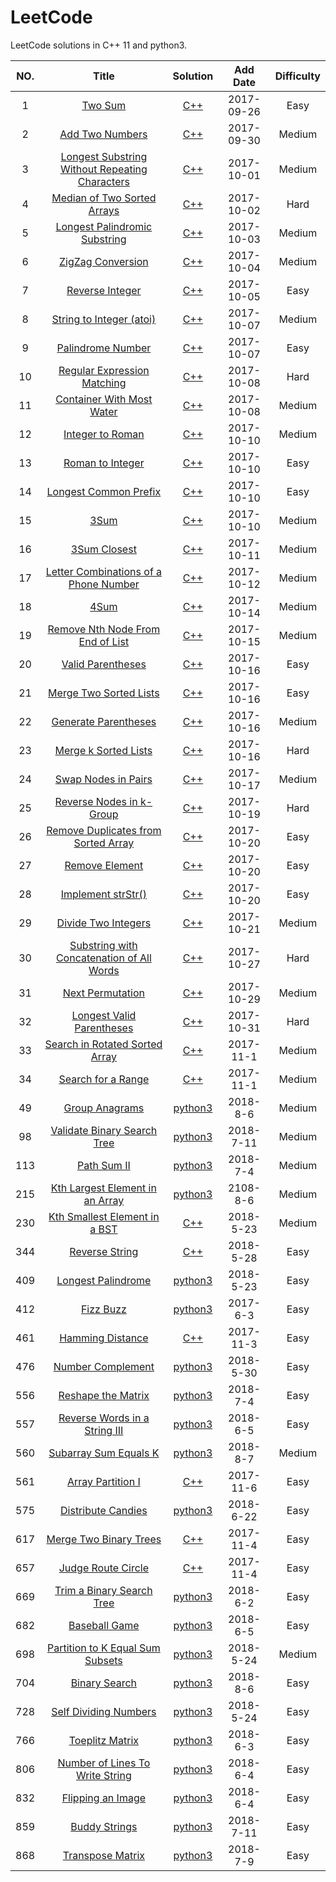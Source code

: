 
LeetCode
========

LeetCode solutions in C++ 11 and python3. 

| NO.  |                  Title                   |    Solution     |  Add Date  | Difficulty |
| :--: | :--------------------------------------: | :-------------: | :--------: | :--------: |
|  1   |               [Two Sum][1]               |    [C++][S1]    | 2017-09-26 |    Easy    |
|  2   |           [Add Two Numbers][2]           |    [C++][S2]    | 2017-09-30 |   Medium   |
|  3   | [Longest Substring Without Repeating Characters][3] |    [C++][S3]    | 2017-10-01 |   Medium   |
|  4   |     [Median of Two Sorted Arrays][4]     |    [C++][S4]    | 2017-10-02 |    Hard    |
|  5   |    [Longest Palindromic Substring][5]    |    [C++][S5]    | 2017-10-03 |   Medium   |
|  6   |          [ZigZag Conversion][6]          |    [C++][S6]    | 2017-10-04 |   Medium   |
|  7   |           [Reverse Integer][7]           |    [C++][S7]    | 2017-10-05 |    Easy    |
|  8   |      [String to Integer (atoi)][8]       |    [C++][S8]    | 2017-10-07 |   Medium   |
|  9   |          [Palindrome Number][9]          |    [C++][S9]    | 2017-10-07 |    Easy    |
|  10  |    [Regular Expression Matching][10]     |   [C++][S10]    | 2017-10-08 |    Hard    |
|  11  |     [Container With Most Water][11]      |   [C++][S11]    | 2017-10-08 |   Medium   |
|  12  |          [Integer to Roman][12]          |   [C++][S12]    | 2017-10-10 |   Medium   |
|  13  |          [Roman to Integer][13]          |   [C++][S13]    | 2017-10-10 |    Easy    |
|  14  |       [Longest Common Prefix][14]        |   [C++][S14]    | 2017-10-10 |    Easy    |
|  15  |                [3Sum][15]                |   [C++][S15]    | 2017-10-10 |   Medium   |
|  16  |            [3Sum Closest][16]            |   [C++][S16]    | 2017-10-11 |   Medium   |
|  17  | [Letter Combinations of a Phone Number][17] |   [C++][S17]    | 2017-10-12 |   Medium   |
|  18  |                [4Sum][18]                |   [C++][S18]    | 2017-10-14 |   Medium   |
|  19  |  [Remove Nth Node From End of List][19]  |   [C++][S19]    | 2017-10-15 |   Medium   |
|  20  |         [Valid Parentheses][20]          |   [C++][S20]    | 2017-10-16 |    Easy    |
|  21  |       [Merge Two Sorted Lists][21]       |   [C++][S21]    | 2017-10-16 |    Easy    |
|  22  |        [Generate Parentheses][22]        |   [C++][S22]    | 2017-10-16 |   Medium   |
|  23  |        [Merge k Sorted Lists][23]        |   [C++][S23]    | 2017-10-16 |    Hard    |
|  24  |        [Swap Nodes in Pairs][24]         |   [C++][S24]    | 2017-10-17 |   Medium   |
|  25  |      [Reverse Nodes in k-Group][25]      |   [C++][S25]    | 2017-10-19 |    Hard    |
|  26  | [Remove Duplicates from Sorted Array][26] |   [C++][S26]    | 2017-10-20 |    Easy    |
|  27  |           [Remove Element][27]           |   [C++][S27]    | 2017-10-20 |    Easy    |
|  28  |         [Implement strStr()][28]         |   [C++][S28]    | 2017-10-20 |    Easy    |
|  29  |        [Divide Two Integers][29]         |   [C++][S29]    | 2017-10-21 |   Medium   |
|  30  | [Substring with Concatenation of All Words][30] |   [C++][S30]    | 2017-10-27 |    Hard    |
|  31  |          [Next Permutation][31]          |   [C++][S31]    | 2017-10-29 |   Medium   |
|  32  |     [Longest Valid Parentheses][32]      |   [C++][S32]    | 2017-10-31 |    Hard    |
|  33  |   [Search in Rotated Sorted Array][33]   |   [C++][S33]    | 2017-11-1  |   Medium   |
|  34  |         [Search for a Range][34]         |   [C++][S34]    | 2017-11-1  |   Medium   |
|  49  |          [ Group Anagrams][49]           | [python3][S49]  |  2018-8-6  |   Medium   |
|  98  |    [ Validate Binary Search Tree][98]    | [python3][S98]  | 2018-7-11  |   Medium   |
| 113  |           [ Path Sum II][113]            | [python3][S113] |  2018-7-4  |   Medium   |
| 215  | [ Kth Largest Element in an Array][215]  | [python3][S215] |  2108-8-6  |   Medium   |
| 230  |   [Kth Smallest Element in a BST][230]   |   [C++][S230]   | 2018-5-23  |   Medium   |
| 344  |          [Reverse String][344]           |   [C++][S344]   | 2018-5-28  |    Easy    |
| 409  |        [Longest Palindrome][409]         | [python3][S409] | 2018-5-23  |    Easy    |
| 412  |            [ Fizz Buzz ](412)            | [python3](S412) |  2017-6-3  |    Easy    |
| 461  |         [Hamming Distance][461]          |   [C++][S461]   | 2017-11-3  |    Easy    |
| 476  |        [ Number Complement ][476]        | [python3](S476) | 2018-5-30  |    Easy    |
| 556  |        [ Reshape the Matrix][556]        | [python3][S556] |  2018-7-4  |    Easy    |
| 557  |  [ Reverse Words in a String III ][557]  | [python3][S557] |  2018-6-5  |    Easy    |
| 560  |      [ Subarray Sum Equals K][560]       | [python3][S560] |  2018-8-7  |   Medium   |
| 561  |         [Array Partition I][561]         |   [C++][S561]   | 2017-11-6  |    Easy    |
| 575  |        [ Distribute Candies][575]        | [python3][S575] | 2018-6-22  |    Easy    |
| 617  |      [Merge Two Binary Trees][617]       |   [C++][S617]   | 2017-11-4  |    Easy    |
| 657  |        [Judge Route Circle][657]         |   [C++][S657]   | 2017-11-4  |    Easy    |
| 669  |    [ Trim a Binary Search Tree ](669)    | [python3][S669] |  2018-6-2  |    Easy    |
| 682  |          [ Baseball Game ][682]          | [python3][S682] |  2018-6-5  |    Easy    |
| 698  | [Partition to K Equal Sum Subsets][698]  | [python3][S698] | 2018-5-24  |   Medium   |
| 704  |          [ Binary Search][704]           | [python3][S704] |  2018-8-6  |    Easy    |
| 728  |       [Self Dividing Numbers][728]       | [python3][S728] | 2018-5-24  |    Easy    |
| 766  |         [ Toeplitz Matrix ][766]         | [python3][S766] |  2018-6-3  |    Easy    |
| 806  | [ Number of Lines To Write String ][806] | [python3][S806] |  2018-6-4  |    Easy    |
| 832  |        [ Flipping an Image ][832]        | [python3][S832] |  2018-6-4  |    Easy    |
| 859  |          [ Buddy Strings][859]           | [python3][S859] | 2018-7-11  |    Easy    |
| 868  |        [ Transpose Matrix ][868]         | [python3][S868] |  2018-7-9  |    Easy    |



[S1]:001.%20Two%20Sum
[S2]:002.%20Add%20Two%20Numbers
[S3]:003.%20Longest%20Substring%20Without%20Repeating%20Characters
[S4]:004.%20Median%20of%20Two%20Sorted%20Arrays
[S5]:005.%202Longest%20Palindromic%20Substring
[S6]:006.%20ZigZag%20Conversion
[S7]:007.%20Reverse%20Integer
[S8]:008.%20String%20to%02Integer%02(atoi)
[S9]:009.%20Palindrome%20Number
[S10]:010.%20Regular%20Expression%20Matching
[S11]:011.%20Container%20With%20Most%02Water
[S12]:012.%20Integer%20to%20Roman
[S13]:013.%20Roman%20to%20Integer
[S14]:014.%20Longest%20Common%20Prefix
[S15]:015.%203Sum
[S16]:016.%203Sum%20Closest
[S17]:017.%20Letter%20Combinations%20of%20a%20Phone%20Number
[S18]:018.%204Sum
[S19]:019.%20Remove%20Nth%20Node%20From%20End%20of%20List
[S20]:020.%20Valid%20Parentheses
[S21]:021.%20Merge%20Two%20Sorted%20Lists
[S22]:022.%20Generate%20Parentheses
[S23]:023.%20Merge%20k%20Sorted%20Lists
[S24]:024.%20Swap%20Nodes%20in%20Pairs
[S25]:025.%20Reverse%20Nodes%20in%20k-Group
[S26]:026.%20Remove%20Duplicates%20from%20Sorted%20Array
[S27]:027.%20Remove%20Element
[S28]:028.%20Implement%20strStr()
[S29]:029.%20Divide%20Two%20Integers
[S30]:030.%20Substring%20with%20Concatenation%20of%20All%20Words
[S31]:031.%20Next%20Permutation
[S32]:032.%20Longest%20Valid%20Parentheses
[S33]:033.%20Search%20in%20Rotated%20Sorted%20Array
[S34]:034.%20Search%20for%20a%20Range
[S49]:039.%20Group%20Anagrams
[S98]:98.%20Validate%20Binary%20Search%20Tree
[S113]:113.%20Path%20Sum%20II
[S215]:215%20Kth%20Largest%20Element%20in%20an%20Array
[S230]:230.%20Kth%20Smallest%20Element%20in%20a%20BST
[S344]:344.%20Reverse%20String
[S409]:409.%20Longest%20Palindrome
[S412]:412.%20Fizz%20Buzz
[S461]:461.%20Hamming%20Distance
[S476]:476.%20Number%20Complement
[S556]:556.%20Reshape%20the%20Matrix
[S557]:557.%20Reverse%20Words%20in%20a%20String%20III
[S560]:560.%20Subarray%20Sum%20Equals%20K
[S561]:561.%20Array%20Partition%20I
[S575]:575.%20Distribute%20Candies
[S617]:617.%20Merge%20Two%20Binary%20Trees
[S657]:657.%20Judge%20Route%20Circle
[S669]:669.%20Trim%20a%20Binary%20Search%20Tree
[S682]:682.%20Baseball%20Game
[S698]:698.%20Partition%20to%20K%20Equal%20Sum%20Subsets
[S704]:704.%20Binary%20Search
[S728]:728.%20Self%20Dividing%20Numbers
[S766]:766.%20Toeplitz%20Matrix
[S806]:806.%20Number%20of%20Lines%20To%20Write%20String
[S832]:832.%20Flipping%20an%20Image
[S859]:859.%20Buddy%20Strings
[S868]:868.%20Transpose%20Matrix
[1]:https://leetcode.com/problems/two-sum/description/
[2]:https://leetcode.com/problems/add-two-numbers/description/
[3]:https://leetcode.com/problems/longest-substring-without-repeating-characters/description/
[4]:https://leetcode.com/problems/median-of-two-sorted-arrays/description/
[5]:https://leetcode.com/problems/longest-palindromic-substring/description/
[6]:https://leetcode.com/problems/zigzag-conversion/description/
[7]:https://leetcode.com/problems/reverse-integer/description/
[8]:https://leetcode.com/problems/string-to-integer-atoi/description/
[9]:https://leetcode.com/problems/palindrome-number/description/
[10]:https://leetcode.com/problems/regular-expression-matching/description/
[11]:https://leetcode.com/problems/container-with-most-water/description/
[12]:https://leetcode.com/problems/integer-to-roman/description/
[13]:https://leetcode.com/problems/roman-to-integer/description/
[14]:https://leetcode.com/problems/longest-common-prefix/description/
[15]:https://leetcode.com/problems/3sum/description/
[16]:https://leetcode.com/problems/3sum-closest/description/
[17]:https://leetcode.com/problems/letter-combinations-of-a-phone-number/description/
[18]:https://leetcode.com/problems/4sum/description/
[19]:https://leetcode.com/problems/remove-nth-node-from-end-of-list/description/
[20]:https://leetcode.com/problems/valid-parentheses/description/
[21]:https://leetcode.com/problems/merge-two-sorted-lists/description/
[22]:https://leetcode.com/problems/generate-parentheses/description/
[23]:https://leetcode.com/problems/merge-k-sorted-lists/description/
[24]:https://leetcode.com/problems/swap-nodes-in-pairs/description/
[25]:https://leetcode.com/problems/reverse-nodes-in-k-group/description/
[26]:https://leetcode.com/problems/remove-duplicates-from-sorted-array/description/
[27]:https://leetcode.com/problems/remove-element/description/
[28]:https://leetcode.com/problems/implement-strstr/description/
[29]:https://leetcode.com/problems/divide-two-integers/description/
[30]:https://leetcode.com/problems/substring-with-concatenation-of-all-words/description/
[31]:https://leetcode.com/problems/next-permutation/description/
[32]:https://leetcode.com/problems/longest-valid-parentheses/description/
[33]:https://leetcode.com/problems/search-in-rotated-sorted-array/description/
[34]:https://leetcode.com/problems/search-for-a-range/description/
[49]:https://leetcode.com/problems/group-anagrams/description/
[98]:https://leetcode.com/problems/validate-binary-search-tree/description/
[113]:https://leetcode.com/problems/path-sum-ii/description/
[215]:https://leetcode.com/problems/kth-largest-element-in-an-array/description/
[230]:https://leetcode.com/problems/kth-smallest-element-in-a-bst/description/
[344]:https://leetcode.com/problems/reverse-string/description/
[409]:https://leetcode.com/problems/longest-palindrome/description/
[412]:https://leetcode.com/problems/fizz-buzz/description/
[461]:https://leetcode.com/problems/hamming-distance/description/
[476]:https://leetcode.com/problems/number-complement/description/
[556]:https://leetcode.com/problems/reshape-the-matrix/description/
[557]:https://leetcode.com/problems/reverse-words-in-a-string-iii/description/
[560]:https://leetcode.com/problems/subarray-sum-equals-k/description/
[561]:https://leetcode.com/problems/array-partition-i/description/
[575]:https://leetcode.com/problems/distribute-candies/description/
[617]:https://leetcode.com/problems/merge-two-binary-trees/description/
[657]:https://leetcode.com/problems/judge-route-circle/description/
[669]:https://leetcode.com/problems/trim-a-binary-search-tree/description/
[682]:https://leetcode.com/problems/baseball-game/description/
[698]:https://leetcode.com/problems/partition-to-k-equal-sum-subsets/description/
[704]:https://leetcode.com/problems/binary-search/description/
[728]:https://leetcode.com/problems/self-dividing-numbers/description/
[766]:https://leetcode.com/problems/toeplitz-matrix/description/
[806]:https://leetcode.com/problems/number-of-lines-to-write-string/description/
[832]:https://leetcode.com/problems/flipping-an-image/description/
[859]:https://leetcode.com/problems/buddy-strings/description/
[868]:https://leetcode.com/problems/transpose-matrix/description/